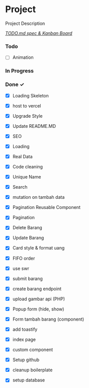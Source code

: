 # Project

Project Description

<em>[TODO.md spec & Kanban Board](https://bit.ly/3fCwKfM)</em>

### Todo

- [ ] Animation  

### In Progress


### Done ✓

- [x] Loading Skeleton  
- [x] host to vercel  
- [x] Upgrade Style  
- [x] Update README.MD  
- [x] SEO  
- [x] Loading  
- [x] Real Data  
- [x] Code cleaning  
- [x] Unique Name  
- [x] Search  
- [x] mutation on tambah data  
- [x] Pagination Reusable Component  
- [x] Pagination  
- [x] Delete Barang  
- [x] Update Barang  
- [x] Card style & format uang  
- [x] FIFO order  
- [x] use swr  
- [x] submit barang  
- [x] create barang endpoint  
- [x] upload gambar api (PHP)  
- [x] Popup form (hide, show)  
- [x] Form tambah barang (component)  
- [x] add toastify  
- [x] index page  
- [x] custom component  
- [x] Setup github  
- [x] cleanup boilerplate  
- [x] setup database  


